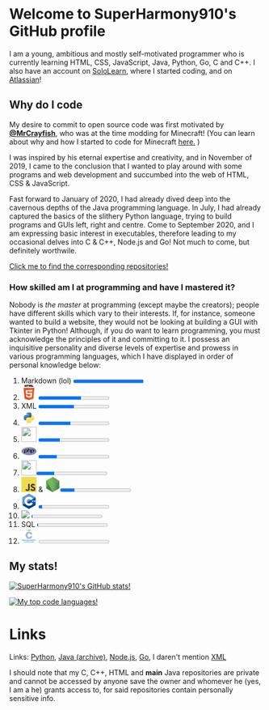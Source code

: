 # Welcome to SuperHarmony910's GitHub profile

I am a young, ambitious and mostly self-motivated programmer who is currently learning HTML, CSS, JavaScript, Java, Python, Go, C and C++. I also have an account on [SoloLearn](https://www.sololearn.com/Profile/15129420), where I started coding, and on [Atlassian](https://superharmony910.atlassian.net)!

## Why do I code  

My desire to commit to open source code was first motivated by **[@MrCrayfish](https://github.com/MrCrayfish)**, who was at the time modding for Minecraft!
(You can learn about why and how I started to code for Minecraft [here.](https://superharmony910.github.io/modification-builder) )

I was inspired by his eternal expertise and creativity, and in November of 2019, I came to the conclusion that I wanted to play around with
some programs and web development and succumbed into the web of HTML, CSS & JavaScript.


Fast forward to January of 2020, I had already dived deep into the cavernous
depths of the Java programming language. In July, I had already captured the basics of the slithery Python language, trying to build programs and GUIs left, right and centre.
Come to September 2020, and I am expressing basic interest in executables, therefore leading to my occasional delves into C & C++, Node.js and Go! Not much to come, but definitely worthwile. 

[Click me to find the corresponding repositories!](#links)

### How skilled am I at programming and have I mastered it?
Nobody is *the master* at programming (except maybe the creators); people have different skills which vary to their interests. If, for instance, someone wanted to build a website,
they would not be looking at building a GUI with Tkinter in Python! Although, if you do want to learn programming, you must acknowledge the principles of it and committing to it.
I possess an inquisitive personality and diverse levels of expertise and prowess in various programming languages, which I have displayed in order of personal knowledge below:

<ol>
<li>Markdown (lol) <progress min="0" max="100" value="99"></progress></li>
<li><code><img height="30" width="30" src="https://raw.githubusercontent.com/github/explore/80688e429a7d4ef2fca1e82350fe8e3517d3494d/topics/html/html.png"></code> <progress min="0" max="100" value="60"></progress></li>
<li>XML <progress min="0" max="100" value="50"></progress></li>
<li><code><img height="30" width="30" src="https://raw.githubusercontent.com/github/explore/80688e429a7d4ef2fca1e82350fe8e3517d3494d/topics/python/python.png"></code> <progress min="0" max="100" value="45"></progress></li>
<li><code><img height="30" width="30" src=""></code> <progress min="0" max="100" value="30"></progress></li>
<li><code><img height="30" width="30" src="https://raw.githubusercontent.com/github/explore/ccc16358ac4530c6a69b1b80c7223cd2744dea83/topics/php/php.png"></code> <progress min="0" max="100" value="26"></progress></li>
<li><code><img height="30" width="30" src="https://upload.wikimedia.org/wikipedia/en/thumb/3/30/Java_programming_language_logo.svg/212px-Java_programming_language_logo.svg.png"></code><progress min="0" max="100" value="25"></progress></li>
<li><code><img height="30" width="30" src="https://raw.githubusercontent.com/github/explore/80688e429a7d4ef2fca1e82350fe8e3517d3494d/topics/javascript/javascript.png"></code> & <code><img height="30" width="30" src="https://raw.githubusercontent.com/github/explore/80688e429a7d4ef2fca1e82350fe8e3517d3494d/topics/nodejs/nodejs.png"></code><progress min="0" max="100" value="20"></progress></li>
<li><code><img height="30" width="30" src="https://raw.githubusercontent.com/github/explore/80688e429a7d4ef2fca1e82350fe8e3517d3494d/topics/cpp/cpp.png"></code> <progress min="0" max="100" value="5"></progress></li>
<li><code><img height="30" src="https://upload.wikimedia.org/wikipedia/commons/thumb/0/05/Go_Logo_Blue.svg/1200px-Go_Logo_Blue.svg.png"></code> <progress min="0" max="100" value="1.1"></progress></li>
<li>SQL <progress min="0" max="100" value="1"></progress></li>
<li><code><img height="30" width="30" src="https://raw.githubusercontent.com/github/explore/80688e429a7d4ef2fca1e82350fe8e3517d3494d/topics/c/c.png"></code> <progress min="0" max="100" value="0.5"></progress></li>
</ol>

## My stats!

[![SuperHarmony910's GitHub stats!](https://github-readme-stats.vercel.app/api?username=SuperHarmony910&theme=tokyonight)](https://github.com/anuraghazra/github-readme-stats)

[![My top code languages!](https://github-readme-stats.vercel.app/api/top-langs/?username=SuperHarmony910&layout=compact&theme=synthwave)](https://github.com/anuraghazra/github-readme-stats)

# Links

Links: [Python](https://github.com/SuperHarmony910/snake-programmer), [Java (archive)](https://github.com/SuperHarmony910/first-train), [Node.js](https://github.com/SuperHarmony910/node-js-electron), [Go](https://github.com/SuperHarmony910/go-lang), I daren't mention [XML](https://github.com/SuperHarmony910/extensible-markup)

I should note that my C, C++, HTML and **main** Java repositories are private and cannot be accessed by anyone save the owner and whomever he (yes, I am a he) grants access to, for said repositories contain personally sensitive info.

<script>
alert('Welcome to my website!')
</script>
